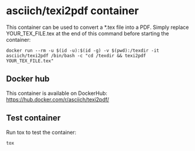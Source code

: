 # asciich/texi2pdf container

This container can be used to convert a *.tex file into a PDF.
Simply replace YOUR_TEX_FILE.tex at the end of this command before starting the container:

```
docker run --rm -u $(id -u):$(id -g) -v $(pwd):/texdir -it asciich/texi2pdf /bin/bash -c "cd /texdir && texi2pdf YOUR_TEX_FILE.tex"
```

## Docker hub

This container is available on DockerHub: https://hub.docker.com/r/asciich/texi2pdf/

## Test container

Run tox to test the container:

```
tox
```
